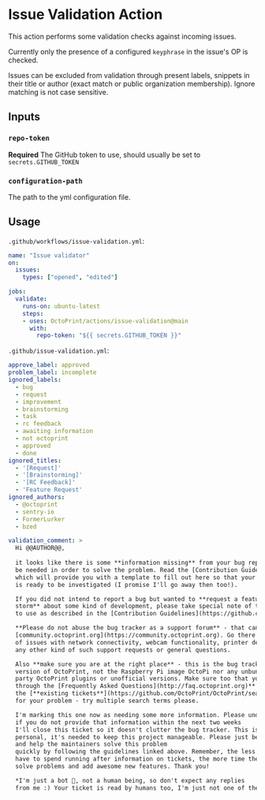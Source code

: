 # Issue Validation Action

This action performs some validation checks against incoming issues.

Currently only the presence of a configured `keyphrase` in the issue's OP is checked.

Issues can be excluded from validation through present labels, snippets in their
title or author (exact match or public organization membership). Ignore matching
is not case sensitive.

## Inputs

### `repo-token`

**Required** The GitHub token to use, should usually be set to `secrets.GITHUB_TOKEN`

### `configuration-path`

The path to the yml configuration file.

## Usage

`.github/workflows/issue-validation.yml`:

```yaml
name: "Issue validator"
on:
  issues:
    types: ["opened", "edited"]

jobs:
  validate:
    runs-on: ubuntu-latest
    steps:
    - uses: OctoPrint/actions/issue-validation@main
      with:
        repo-token: "${{ secrets.GITHUB_TOKEN }}"
```

`.github/issue-validation.yml`:

```yaml
approve_label: approved
problem_label: incomplete
ignored_labels: 
  - bug
  - request
  - improvement
  - brainstorming
  - task
  - rc feedback
  - awaiting information
  - not octoprint
  - approved
  - done
ignored_titles:
  - '[Request]'
  - '[Brainstorming]'
  - '[RC Feedback]'
  - 'Feature Request'
ignored_authors:
  - @octoprint
  - sentry-io
  - FormerLurker
  - bzed

validation_comment: >
  Hi @@AUTHOR@@, 
  
  it looks like there is some **information missing** from your bug report that will
  be needed in order to solve the problem. Read the [Contribution Guidelines](https://github.com/OctoPrint/OctoPrint/blob/master/CONTRIBUTING.md)
  which will provide you with a template to fill out here so that your bug report
  is ready to be investigated (I promise I'll go away then too!).

  If you did not intend to report a bug but wanted to **request a feature or brain
  storm** about some kind of development, please take special note of the title format
  to use as described in the [Contribution Guidelines](https://github.com/OctoPrint/OctoPrint/blob/master/CONTRIBUTING.md).

  **Please do not abuse the bug tracker as a support forum** - that can be found at
  [community.octoprint.org](https://community.octoprint.org). Go there for any kind
  of issues with network connectivity, webcam functionality, printer detection or
  any other kind of such support requests or general questions.

  Also **make sure you are at the right place** - this is the bug tracker of the official
  version of OctoPrint, not the Raspberry Pi image OctoPi nor any unbundled third
  party OctoPrint plugins or unofficial versions. Make sure too that you have **read
  through the [Frequently Asked Questions](http://faq.octoprint.org)** and searched
  the [**existing tickets**](https://github.com/OctoPrint/OctoPrint/search?q=&ref=cmdform&type=Issues)
  for your problem - try multiple search terms please.

  I'm marking this one now as needing some more information. Please understand that
  if you do not provide that information within the next two weeks
  I'll close this ticket so it doesn't clutter the bug tracker. This is nothing
  personal, it's needed to keep this project manageable. Please just be considerate 
  and help the maintainers solve this problem
  quickly by following the guidelines linked above. Remember, the less time the devs
  have to spend running after information on tickets, the more time they have to actually
  solve problems and add awesome new features. Thank you!

  *I'm just a bot 🤖, not a human being, so don't expect any replies
  from me :) Your ticket is read by humans too, I'm just not one of them.*
```
